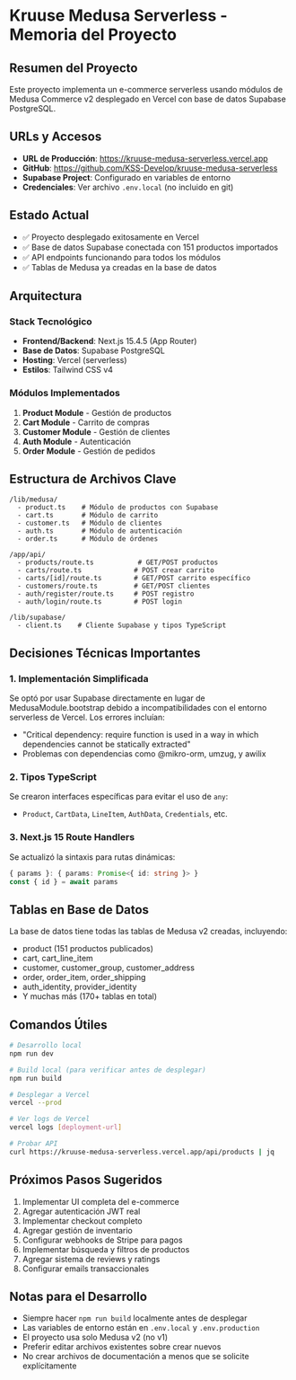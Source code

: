 # Kruuse Medusa Serverless - Memoria del Proyecto

## Resumen del Proyecto
Este proyecto implementa un e-commerce serverless usando módulos de Medusa Commerce v2 desplegado en Vercel con base de datos Supabase PostgreSQL.

## URLs y Accesos
- **URL de Producción**: https://kruuse-medusa-serverless.vercel.app
- **GitHub**: https://github.com/KSS-Develop/kruuse-medusa-serverless
- **Supabase Project**: Configurado en variables de entorno
- **Credenciales**: Ver archivo `.env.local` (no incluido en git)

## Estado Actual
- ✅ Proyecto desplegado exitosamente en Vercel
- ✅ Base de datos Supabase conectada con 151 productos importados
- ✅ API endpoints funcionando para todos los módulos
- ✅ Tablas de Medusa ya creadas en la base de datos

## Arquitectura

### Stack Tecnológico
- **Frontend/Backend**: Next.js 15.4.5 (App Router)
- **Base de Datos**: Supabase PostgreSQL
- **Hosting**: Vercel (serverless)
- **Estilos**: Tailwind CSS v4

### Módulos Implementados
1. **Product Module** - Gestión de productos
2. **Cart Module** - Carrito de compras
3. **Customer Module** - Gestión de clientes
4. **Auth Module** - Autenticación
5. **Order Module** - Gestión de pedidos

## Estructura de Archivos Clave

```
/lib/medusa/
  - product.ts    # Módulo de productos con Supabase
  - cart.ts       # Módulo de carrito
  - customer.ts   # Módulo de clientes
  - auth.ts       # Módulo de autenticación
  - order.ts      # Módulo de órdenes

/app/api/
  - products/route.ts           # GET/POST productos
  - carts/route.ts             # POST crear carrito
  - carts/[id]/route.ts        # GET/POST carrito específico
  - customers/route.ts         # GET/POST clientes
  - auth/register/route.ts     # POST registro
  - auth/login/route.ts        # POST login

/lib/supabase/
  - client.ts    # Cliente Supabase y tipos TypeScript
```

## Decisiones Técnicas Importantes

### 1. Implementación Simplificada
Se optó por usar Supabase directamente en lugar de MedusaModule.bootstrap debido a incompatibilidades con el entorno serverless de Vercel. Los errores incluían:
- "Critical dependency: require function is used in a way in which dependencies cannot be statically extracted"
- Problemas con dependencias como @mikro-orm, umzug, y awilix

### 2. Tipos TypeScript
Se crearon interfaces específicas para evitar el uso de `any`:
- `Product`, `CartData`, `LineItem`, `AuthData`, `Credentials`, etc.

### 3. Next.js 15 Route Handlers
Se actualizó la sintaxis para rutas dinámicas:
```typescript
{ params }: { params: Promise<{ id: string }> }
const { id } = await params
```

## Tablas en Base de Datos
La base de datos tiene todas las tablas de Medusa v2 creadas, incluyendo:
- product (151 productos publicados)
- cart, cart_line_item
- customer, customer_group, customer_address
- order, order_item, order_shipping
- auth_identity, provider_identity
- Y muchas más (170+ tablas en total)

## Comandos Útiles

```bash
# Desarrollo local
npm run dev

# Build local (para verificar antes de desplegar)
npm run build

# Desplegar a Vercel
vercel --prod

# Ver logs de Vercel
vercel logs [deployment-url]

# Probar API
curl https://kruuse-medusa-serverless.vercel.app/api/products | jq
```

## Próximos Pasos Sugeridos
1. Implementar UI completa del e-commerce
2. Agregar autenticación JWT real
3. Implementar checkout completo
4. Agregar gestión de inventario
5. Configurar webhooks de Stripe para pagos
6. Implementar búsqueda y filtros de productos
7. Agregar sistema de reviews y ratings
8. Configurar emails transaccionales

## Notas para el Desarrollo
- Siempre hacer `npm run build` localmente antes de desplegar
- Las variables de entorno están en `.env.local` y `.env.production`
- El proyecto usa solo Medusa v2 (no v1)
- Preferir editar archivos existentes sobre crear nuevos
- No crear archivos de documentación a menos que se solicite explícitamente
